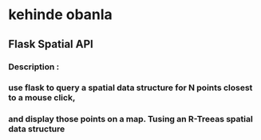 # kehinde obanla
## Flask Spatial API
### Description :
### use flask to query a spatial data structure for N points closest to a mouse click,
### and display those points on a map. Tusing an R-Treeas spatial data structure
####